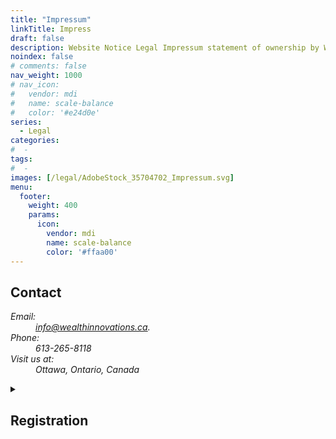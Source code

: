```yaml
---
title: "Impressum"
linkTitle: Impress
draft: false
description: Website Notice Legal Impressum statement of ownership by Wealth Innovations Inc OCN 2422036
noindex: false
# comments: false
nav_weight: 1000
# nav_icon:
#   vendor: mdi
#   name: scale-balance
#   color: '#e24d0e'
series:
  - Legal
categories:
#  - 
tags:
#  - 
images: [/legal/AdobeStock_35704702_Impressum.svg]
menu:
  footer:
    weight: 400
    params:
      icon:
        vendor: mdi
        name: scale-balance
        color: '#ffaa00'
---
```

<main id="main" class="w3-content w3-padding-large w3-pale-yellow">
<section class="s12 m6 l4 w3-mobile w3-card-4 w3-pale-green">
<h2 class="w3-green">Contact</h2>
        
<address class="w3-padding-large">
<dl>
<dt>Email:</dt>
<dd> <a href="email:info@wealthinnovations.ca">info@wealthinnovations.ca</a>.</dd>
<dt>Phone:</dt>
<dd> 613-265-8118</dd>
<dt>Visit us at:</dt>
<dd>Ottawa, Ontario, Canada</dd>
</dl>
</address>  
</section>
    
<section class="s12 m8 l5 w3-mobile w3-card-4 w3-padding-large w3-pale-blue">
<details>
<summary>
<h2 class="w3-blue">Registration</h2>
</summary>
      
<dl>
<dt>Corporation Name: </dt>
<dd>WEALTH INNOVATIONS INC.</dd>
<dt>Business Number (BN):</dt>
<dd> 808954572</dd>
<dt>Ontario Corporation Number (OCN): </dt>
<dd>2422036</dd>
<dt>Incorporation Date:</dt>
<dd> June 09, 2014</dd>
<dt>Type:</dt>
<dd> Ontario Business Corporation</dd>
<dt>Status:</dt>
<dd> Active</dd>
<dt>Governing Jurisdiction:</dt>
<dd> Canada - Ontario</dd>
<dt>Registered or Head Office Address:</dt>
<dd> Ottawa, Ontario, Canada</dd>
</dl>
</details>
</section>
</main>

